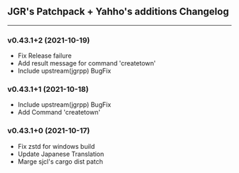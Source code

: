 ## JGR's Patchpack + Yahho's additions Changelog

* * *

### v0.43.1+2 (2021-10-19)
* Fix Release failure
* Add result message for command 'createtown'
* Include upstream(jgrpp) BugFix

### v0.43.1+1 (2021-10-18)
* Include upstream(jgrpp) BugFix
* Add Command 'createtown'

### v0.43.1+0 (2021-10-17)
* Fix zstd for windows build
* Update Japanese Translation
* Marge sjcl's cargo dist patch